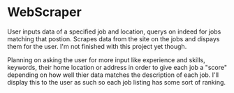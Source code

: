 # WebScraper
User inputs data of a specified job and location, querys on indeed for jobs matching that postion. Scrapes data from the site on the jobs and dispays them
for the user. I'm not finished with this project yet though. 

Planning on asking the user for more input like experience and skills, keywords, their home location or address in order to give each job a "score" 
depending on how well thier data matches the description of each job. I'll display this to the user as such so each job listing has some sort of ranking. 
